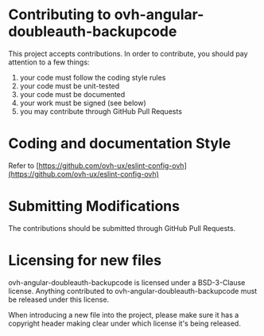 # Contributing to ovh-angular-doubleauth-backupcode

This project accepts contributions. In order to contribute, you should
pay attention to a few things:

1. your code must follow the coding style rules
2. your code must be unit-tested
3. your code must be documented
4. your work must be signed (see below)
5. you may contribute through GitHub Pull Requests

# Coding and documentation Style

Refer to [https://github.com/ovh-ux/eslint-config-ovh](https://github.com/ovh-ux/eslint-config-ovh)

# Submitting Modifications

The contributions should be submitted through GitHub Pull Requests.

# Licensing for new files

ovh-angular-doubleauth-backupcode is licensed under a BSD-3-Clause license. Anything
contributed to ovh-angular-doubleauth-backupcode must be released under this license.

When introducing a new file into the project, please make sure it has a
copyright header making clear under which license it's being released.
